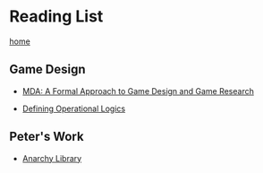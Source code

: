 # Reading List

[home](../README.html)

## Game Design

* [MDA: A Formal Approach to Game Design and Game Research](pdfs/MDA.pdf)

* [Defining Operational Logics](pdfs/operational_logics.pdf)

## Peter's Work

* [Anarchy Library](pdfs/incremental-chaos.pdf)
